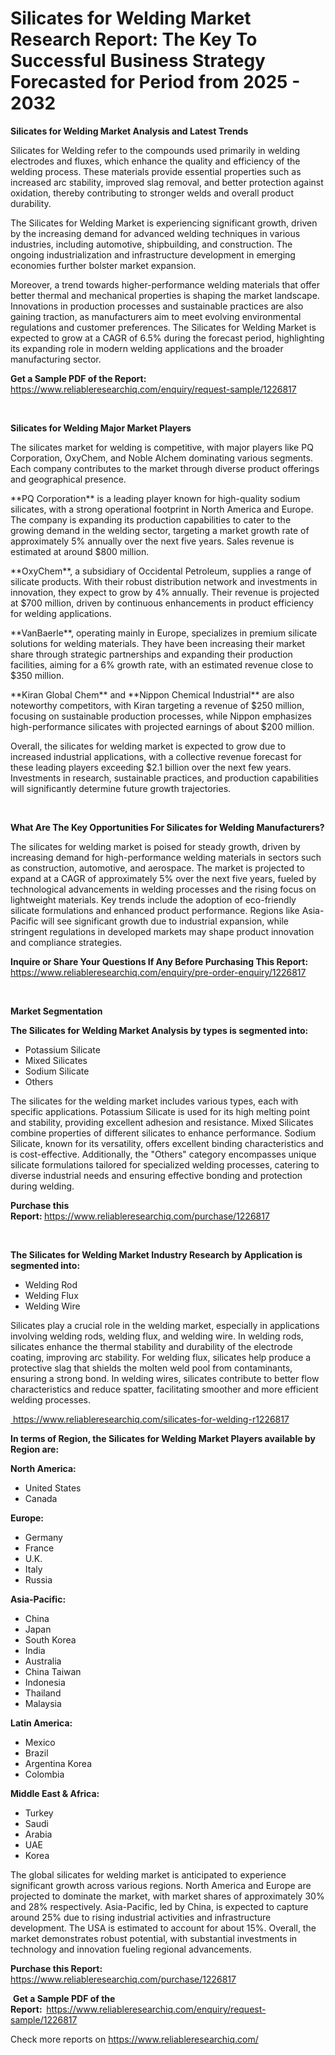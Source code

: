 <p><h1>Silicates for Welding Market Research Report: The Key To Successful Business Strategy Forecasted for Period from 2025 - 2032</h1></p><p><strong>Silicates for Welding Market Analysis and Latest Trends</strong></p>
<p><p>Silicates for Welding refer to the compounds used primarily in welding electrodes and fluxes, which enhance the quality and efficiency of the welding process. These materials provide essential properties such as increased arc stability, improved slag removal, and better protection against oxidation, thereby contributing to stronger welds and overall product durability. </p><p>The Silicates for Welding Market is experiencing significant growth, driven by the increasing demand for advanced welding techniques in various industries, including automotive, shipbuilding, and construction. The ongoing industrialization and infrastructure development in emerging economies further bolster market expansion. </p><p>Moreover, a trend towards higher-performance welding materials that offer better thermal and mechanical properties is shaping the market landscape. Innovations in production processes and sustainable practices are also gaining traction, as manufacturers aim to meet evolving environmental regulations and customer preferences. The Silicates for Welding Market is expected to grow at a CAGR of 6.5% during the forecast period, highlighting its expanding role in modern welding applications and the broader manufacturing sector.</p></p>
<p><strong>Get a Sample PDF of the Report:&nbsp;</strong> <a href="https://www.reliableresearchiq.com/enquiry/request-sample/1226817?utm_campaign=2273&utm_medium=2&utm_source=Github&utm_content=ia&utm_term=02022025&utm_id=silicates-for-welding">https://www.reliableresearchiq.com/enquiry/request-sample/1226817</a></p>
<p>&nbsp;</p>
<p><strong>Silicates for Welding Major Market Players</strong></p>
<p><p>The silicates market for welding is competitive, with major players like PQ Corporation, OxyChem, and Noble Alchem dominating various segments. Each company contributes to the market through diverse product offerings and geographical presence.</p><p>**PQ Corporation** is a leading player known for high-quality sodium silicates, with a strong operational footprint in North America and Europe. The company is expanding its production capabilities to cater to the growing demand in the welding sector, targeting a market growth rate of approximately 5% annually over the next five years. Sales revenue is estimated at around $800 million.</p><p>**OxyChem**, a subsidiary of Occidental Petroleum, supplies a range of silicate products. With their robust distribution network and investments in innovation, they expect to grow by 4% annually. Their revenue is projected at $700 million, driven by continuous enhancements in product efficiency for welding applications.</p><p>**VanBaerle**, operating mainly in Europe, specializes in premium silicate solutions for welding materials. They have been increasing their market share through strategic partnerships and expanding their production facilities, aiming for a 6% growth rate, with an estimated revenue close to $350 million.</p><p>**Kiran Global Chem** and **Nippon Chemical Industrial** are also noteworthy competitors, with Kiran targeting a revenue of $250 million, focusing on sustainable production processes, while Nippon emphasizes high-performance silicates with projected earnings of about $200 million.</p><p>Overall, the silicates for welding market is expected to grow due to increased industrial applications, with a collective revenue forecast for these leading players exceeding $2.1 billion over the next few years. Investments in research, sustainable practices, and production capabilities will significantly determine future growth trajectories.</p></p>
<p>&nbsp;</p>
<p><strong>What Are The Key Opportunities For Silicates for Welding Manufacturers?</strong></p>
<p><p>The silicates for welding market is poised for steady growth, driven by increasing demand for high-performance welding materials in sectors such as construction, automotive, and aerospace. The market is projected to expand at a CAGR of approximately 5% over the next five years, fueled by technological advancements in welding processes and the rising focus on lightweight materials. Key trends include the adoption of eco-friendly silicate formulations and enhanced product performance. Regions like Asia-Pacific will see significant growth due to industrial expansion, while stringent regulations in developed markets may shape product innovation and compliance strategies.</p></p>
<p><strong>Inquire or Share Your Questions If Any Before Purchasing This Report:</strong> <a href="https://www.reliableresearchiq.com/enquiry/pre-order-enquiry/1226817?utm_campaign=2273&utm_medium=2&utm_source=Github&utm_content=ia&utm_term=02022025&utm_id=silicates-for-welding">https://www.reliableresearchiq.com/enquiry/pre-order-enquiry/1226817</a></p>
<p>&nbsp;</p>
<p><strong>Market Segmentation</strong></p>
<p><strong>The Silicates for Welding Market Analysis by types is segmented into:</strong></p>
<p><ul><li>Potassium Silicate</li><li>Mixed Silicates</li><li>Sodium Silicate</li><li>Others</li></ul></p>
<p><p>The silicates for the welding market includes various types, each with specific applications. Potassium Silicate is used for its high melting point and stability, providing excellent adhesion and resistance. Mixed Silicates combine properties of different silicates to enhance performance. Sodium Silicate, known for its versatility, offers excellent binding characteristics and is cost-effective. Additionally, the "Others" category encompasses unique silicate formulations tailored for specialized welding processes, catering to diverse industrial needs and ensuring effective bonding and protection during welding.</p></p>
<p><strong>Purchase this Report:&nbsp;</strong><a href="https://www.reliableresearchiq.com/purchase/1226817?utm_campaign=2273&utm_medium=2&utm_source=Github&utm_content=ia&utm_term=02022025&utm_id=silicates-for-welding">https://www.reliableresearchiq.com/purchase/1226817</a></p>
<p>&nbsp;</p>
<p><strong>The Silicates for Welding Market Industry Research by Application is segmented into:</strong></p>
<p><ul><li>Welding Rod</li><li>Welding Flux</li><li>Welding Wire</li></ul></p>
<p><p>Silicates play a crucial role in the welding market, especially in applications involving welding rods, welding flux, and welding wire. In welding rods, silicates enhance the thermal stability and durability of the electrode coating, improving arc stability. For welding flux, silicates help produce a protective slag that shields the molten weld pool from contaminants, ensuring a strong bond. In welding wires, silicates contribute to better flow characteristics and reduce spatter, facilitating smoother and more efficient welding processes.</p></p>
<p><a href="https://www.reliableresearchiq.com/silicates-for-welding-r1226817?utm_campaign=2273&utm_medium=2&utm_source=Github&utm_content=ia&utm_term=02022025&utm_id=silicates-for-welding">&nbsp;https://www.reliableresearchiq.com/silicates-for-welding-r1226817</a></p>
<p><strong>In terms of Region, the Silicates for Welding Market Players available by Region are:</strong></p>
<p>
    <p> <strong> North America: </strong>
        <ul>
            <li>United States</li>
            <li>Canada</li>
        </ul>
        </p> 
    <p> <strong> Europe: </strong>
        <ul>
            <li>Germany</li>
            <li>France</li>
            <li>U.K.</li>
            <li>Italy</li>
            <li>Russia</li>
        </ul>
        </p> 
    <p> <strong> Asia-Pacific: </strong>
        <ul>
            <li>China</li>
            <li>Japan</li>
            <li>South Korea</li>
            <li>India</li>
            <li>Australia</li>
            <li>China Taiwan</li>
            <li>Indonesia</li>
            <li>Thailand</li>
            <li>Malaysia</li>
        </ul>
        </p> 
    <p> <strong> Latin America: </strong>
        <ul>
            <li>Mexico</li>
            <li>Brazil</li>
            <li>Argentina Korea</li>
            <li>Colombia</li>
        </ul>
        </p> 
    <p> <strong> Middle East & Africa: </strong>
        <ul>
            <li>Turkey</li>
            <li>Saudi</li>
            <li>Arabia</li>
            <li>UAE</li>
            <li>Korea</li>
        </ul>
    </p>
    </p>
<p><p>The global silicates for welding market is anticipated to experience significant growth across various regions. North America and Europe are projected to dominate the market, with market shares of approximately 30% and 28% respectively. Asia-Pacific, led by China, is expected to capture around 25% due to rising industrial activities and infrastructure development. The USA is estimated to account for about 15%. Overall, the market demonstrates robust potential, with substantial investments in technology and innovation fueling regional advancements.</p></p>
<p><strong>Purchase this Report: </strong><a href="https://www.reliableresearchiq.com/purchase/1226817?utm_campaign=2273&utm_medium=2&utm_source=Github&utm_content=ia&utm_term=02022025&utm_id=silicates-for-welding">https://www.reliableresearchiq.com/purchase/1226817</a></p>
<p>&nbsp;<strong>Get a Sample PDF of the Report:&nbsp;&nbsp;</strong><a href="https://www.reliableresearchiq.com/enquiry/request-sample/1226817?utm_campaign=2273&utm_medium=2&utm_source=Github&utm_content=ia&utm_term=02022025&utm_id=silicates-for-welding">https://www.reliableresearchiq.com/enquiry/request-sample/1226817</a></p>
<p><strong></strong></p>
<p>Check more reports on <a href="https://www.reliableresearchiq.com/?utm_campaign=2273&utm_medium=2&utm_source=Github&utm_content=ia&utm_term=02022025&utm_id=silicates-for-welding">https://www.reliableresearchiq.com/</a></p>